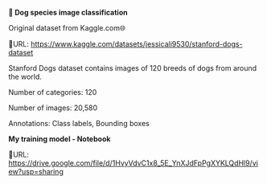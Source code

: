 **🐶 Dog species image classification**

Original dataset from Kaggle.com🌐

🔗URL: https://www.kaggle.com/datasets/jessicali9530/stanford-dogs-dataset

Stanford Dogs dataset contains images of 120 breeds of dogs from around the world.

Number of categories: 120

Number of images: 20,580

Annotations: Class labels, Bounding boxes


**My training model - Notebook** 

🔗URL: https://drive.google.com/file/d/1HvyVdvC1x8_5E_YnXJdFpPgXYKLQdHl9/view?usp=sharing
